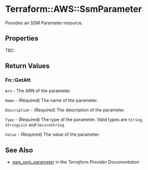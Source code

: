 # Terraform::AWS::SsmParameter

Provides an SSM Parameter resource.

## Properties

TBC

## Return Values

### Fn::GetAtt

`Arn` - The ARN of the parameter.

`Name` - (Required) The name of the parameter.

`Description` - (Required) The description of the parameter.

`Type` - (Required) The type of the parameter. Valid types are `String`, `StringList` and `SecureString`.

`Value` - (Required) The value of the parameter.

## See Also

* [aws_ssm_parameter](https://www.terraform.io/docs/providers/aws/r/ssm_parameter.html) in the _Terraform Provider Documentation_
